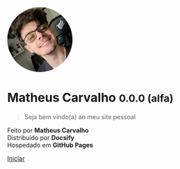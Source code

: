 <!-- _coverpage.md -->

<img src="assets/Perfil.jpg" alt="Foto de Perfil" width="150" style="border-radius: 180px"/>

# Matheus Carvalho <small>0.0.0 (alfa)</small>

> Seja bem vindo(a) ao meu site pessoal

Feito por **Matheus Carvalho**  
Distribuído por **Docsify**  
Hospedado em **GitHub Pages**

[Iniciar](README.md)
